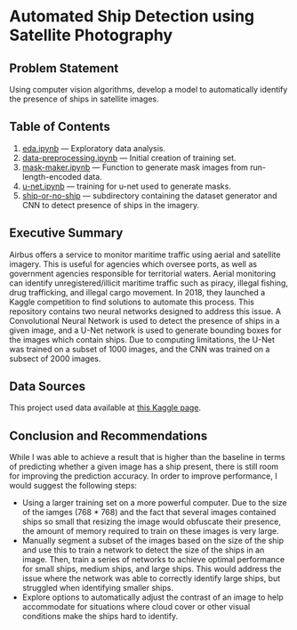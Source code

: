 #  Automated Ship Detection using Satellite Photography

## Problem Statement
Using computer vision algorithms, develop a model to automatically identify the presence of ships in satellite images.
 
## Table of Contents
1. [eda.ipynb](https://github.com/transcriptive/shipdetection/blob/main/eda.ipynb) — Exploratory data analysis.
2. [data-preprocessing.ipynb](https://github.com/transcriptive/shipdetection/blob/main/data-preprocessing.ipynb) — Initial creation of training set.
3. [mask-maker.ipynb](https://github.com/transcriptive/shipdetection/blob/main/mask-maker.ipynb) — Function to generate mask images from run-length-encoded data.
4. [u-net.ipynb](https://github.com/transcriptive/shipdetection/blob/main/u-net.ipynb) — training for u-net used to generate masks.
5. [ship-or-no-ship](https://github.com/transcriptive/shipdetection/tree/main/ship-or-no-ship) — subdirectory containing the dataset generator and CNN to detect presence of ships in the imagery.

## Executive Summary
Airbus offers a service to monitor maritime traffic using aerial and satellite imagery. This is useful for agencies which oversee ports, as well as government agencies responsible for territorial waters. Aerial monitoring can identify unregistered/illicit maritime traffic such as piracy, illegal fishing, drug trafficking, and illegal cargo movement. In 2018, they launched a Kaggle competition to find solutions to automate this process. This repository contains two neural networks designed to address this issue. A Convolutional Neural Network is used to detect the presence of ships in a given image, and a U-Net network is used to generate bounding boxes for the images which contain ships. Due to computing limitations, the U-Net was trained on a subset of 1000 images, and the CNN was trained on a subsect of 2000 images.

## Data Sources
This project used data available at [this Kaggle page](https://www.kaggle.com/c/airbus-ship-detection/data).

## Conclusion and Recommendations
While I was able to achieve a result that is higher than the baseline in terms of predicting whether a given image has a ship present, there is still room for improving the prediction accuracy. In order to improve performance, I would suggest the following steps:
- Using a larger training set on a more powerful computer. Due to the size of the iamges (768 * 768) and the fact that several images contained ships so small that resizing the image would obfuscate their presence, the amount of memory required to train on these images is very large.
- Manually segment a subset of the images based on the size of the ship and use this to train a network to detect the size of the ships in an image. Then, train a series of networks to achieve optimal performance for small ships, medium ships, and large ships. This would address the issue where the network was able to correctly identify large ships, but struggled when identifying smaller ships.
- Explore options to automatically adjust the contrast of an image to help accommodate for situations where cloud cover or other visual conditions make the ships hard to identify.
